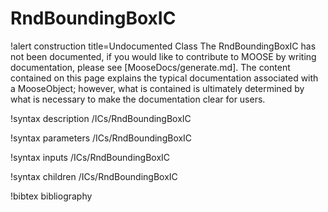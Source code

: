 <!-- MOOSE Documentation Stub: Remove this when content is added. -->

# RndBoundingBoxIC

!alert construction title=Undocumented Class
The RndBoundingBoxIC has not been documented, if you would like to contribute to MOOSE by
writing documentation, please see [MooseDocs/generate.md]. The content contained on this page explains
the typical documentation associated with a MooseObject; however, what is contained is ultimately
determined by what is necessary to make the documentation clear for users.

!syntax description /ICs/RndBoundingBoxIC

!syntax parameters /ICs/RndBoundingBoxIC

!syntax inputs /ICs/RndBoundingBoxIC

!syntax children /ICs/RndBoundingBoxIC

!bibtex bibliography
